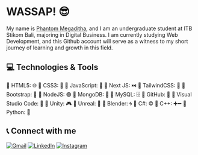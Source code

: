 # WASSAP! 😎

My name is [Phantom Megaditha](https://www.instagram.com/wayphantomme/), and I am an undergraduate student at ITB Stikom Bali, majoring in Digital Business. I am currently studying Web Development, and this Github account will serve as a witness to my short journey of learning and growth in this field.

## 💻 Technologies & Tools
🔹 HTML5: 🌐 🔹 CSS3: 🎨 🔹 JavaScript: 🚀 🔹 Next JS: ⏭️ 🔹 TailwindCSS: 💨 🔹 Bootstrap: 🥾 🔹 NodeJS: 🟢 🔹 MongoDB: 🍃 🔹 MySQL: 🗄️ 🔹 GitHub: 🐙 🔹 Visual Studio Code: 📝 🔹 Unity: 🎮 🔹 Unreal: 🌌 🔹 Blender: 🌀 🔹 C#: ©️ 🔹 C++: ➕➖ 🔹 Python: 🐍

## 📞 Connect with me

[![Gmail](https://img.shields.io/badge/Gmail-D14836?style=for-the-badge&logo=gmail&logoColor=white)](mailto:Trahwidhi.oxtan17@gmail.com)
[![LinkedIn](https://img.shields.io/badge/linkedin-%230077B5.svg?style=for-the-badge&logo=linkedin&logoColor=white)](https://www.linkedin.com/in/trahwidhi-oxtan/)
[![Instagram](https://img.shields.io/badge/Instagram-%23E4405F.svg?style=for-the-badge&logo=Instagram&logoColor=white)](https://www.instagram.com/trahwidhioxtan/)

